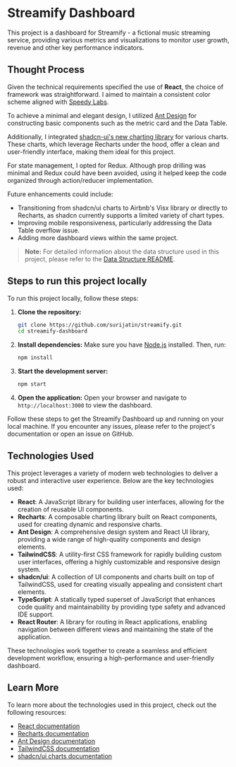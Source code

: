 # Streamify Dashboard

This project is a dashboard for Streamify - a fictional music streaming service, providing various metrics and visualizations to monitor user growth, revenue and other key performance indicators.

## Thought Process

Given the technical requirements specified the use of **React**, the choice of framework was straightforward. I aimed to maintain a consistent color scheme aligned with [Speedy Labs](https://speedybrand.io/).

To achieve a minimal and elegant design, I utilized [Ant Design](https://ant.design/) for constructing basic components such as the metric card and the Data Table.

Additionally, I integrated [shadcn-ui's new charting library](https://ui.shadcn.com/charts) for various charts. These charts, which leverage Recharts under the hood, offer a clean and user-friendly interface, making them ideal for this project.

For state management, I opted for Redux. Although prop drilling was minimal and Redux could have been avoided, using it helped keep the code organized through action/reducer implementation.

Future enhancements could include:

- Transitioning from shadcn/ui charts to Airbnb's Visx library or directly to Recharts, as shadcn currently supports a limited variety of chart types.
- Improving mobile responsiveness, particularly addressing the Data Table overflow issue.
- Adding more dashboard views within the same project.

> **Note:** For detailed information about the data structure used in this project, please refer to the [Data Structure README](src/mockData/README.md).

## Steps to run this project locally

To run this project locally, follow these steps:

1. **Clone the repository:**

   ```sh
   git clone https://github.com/surijatin/streamify.git
   cd streamify-dashboard
   ```

2. **Install dependencies:**
   Make sure you have [Node.js](https://nodejs.org/) installed. Then, run:

   ```sh
   npm install
   ```

3. **Start the development server:**

   ```sh
   npm start
   ```

4. **Open the application:**
   Open your browser and navigate to `http://localhost:3000` to view the dashboard.

Follow these steps to get the Streamify Dashboard up and running on your local machine. If you encounter any issues, please refer to the project's documentation or open an issue on GitHub.

## Technologies Used

This project leverages a variety of modern web technologies to deliver a robust and interactive user experience. Below are the key technologies used:

- **React**: A JavaScript library for building user interfaces, allowing for the creation of reusable UI components.
- **Recharts**: A composable charting library built on React components, used for creating dynamic and responsive charts.
- **Ant Design**: A comprehensive design system and React UI library, providing a wide range of high-quality components and design elements.
- **TailwindCSS**: A utility-first CSS framework for rapidly building custom user interfaces, offering a highly customizable and responsive design system.
- **shadcn/ui**: A collection of UI components and charts built on top of TailwindCSS, used for creating visually appealing and consistent chart elements.
- **TypeScript**: A statically typed superset of JavaScript that enhances code quality and maintainability by providing type safety and advanced IDE support.
- **React Router**: A library for routing in React applications, enabling navigation between different views and maintaining the state of the application.

These technologies work together to create a seamless and efficient development workflow, ensuring a high-performance and user-friendly dashboard.

## Learn More

To learn more about the technologies used in this project, check out the following resources:

- [React documentation](https://reactjs.org/)
- [Recharts documentation](https://recharts.org/en-US/)
- [Ant Design documentation](https://ant.design/)
- [TailwindCSS documentation](https://tailwindcss.com/)
- [shadcn/ui charts documentation](https://ui.shadcn.com/charts)
